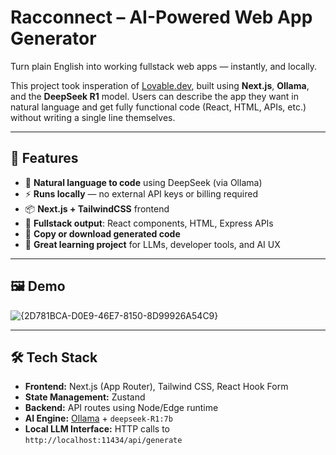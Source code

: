 # Racconnect – AI-Powered Web App Generator

Turn plain English into working fullstack web apps — instantly, and locally.

This project took insperation of [Lovable.dev](https://lovable.dev), built using **Next.js**, **Ollama**, and the **DeepSeek R1** model. Users can describe the app they want in natural language and get fully functional code (React, HTML, APIs, etc.) without writing a single line themselves.

---

## 🚀 Features

- 🧠 **Natural language to code** using DeepSeek (via Ollama)
- ⚡ **Runs locally** — no external API keys or billing required
- 📦 **Next.js + TailwindCSS** frontend
- 🧩 **Fullstack output**: React components, HTML, Express APIs
- 💾 **Copy or download generated code**
- 🎯 **Great learning project** for LLMs, developer tools, and AI UX

---

## 🖼️ Demo

![{2D781BCA-D0E9-46E7-8150-8D99926A54C9}](https://github.com/user-attachments/assets/484f46a5-3d78-455d-9579-ccc9af586bae)


---

## 🛠️ Tech Stack

- **Frontend:** Next.js (App Router), Tailwind CSS, React Hook Form
- **State Management:** Zustand
- **Backend:** API routes using Node/Edge runtime
- **AI Engine:** [Ollama](https://ollama.com/) + `deepseek-R1:7b`
- **Local LLM Interface:** HTTP calls to `http://localhost:11434/api/generate`
